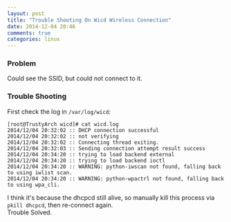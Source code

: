 ```yaml
---
layout: post
title: "Trouble Shooting On Wicd Wireless Connection"
date: 2014-12-04 20:46
comments: true
categories: linux
---
```

### Problem
Could see the SSID, but could not connect to it.   
### Trouble Shooting
First check the log in `/var/log/wicd`:     

```
[root@TrustyArch wicd]# cat wicd.log
2014/12/04 20:32:02 :: DHCP connection successful
2014/12/04 20:32:02 :: not verifying
2014/12/04 20:32:02 :: Connecting thread exiting.
2014/12/04 20:32:03 :: Sending connection attempt result success
2014/12/04 20:34:20 :: trying to load backend external
2014/12/04 20:34:20 :: trying to load backend ioctl
2014/12/04 20:34:20 :: WARNING: python-iwscan not found, falling back to using iwlist scan.
2014/12/04 20:34:20 :: WARNING: python-wpactrl not found, falling back to using wpa_cli.

```
I think it's because the dhcpcd still alive, so manually kill this process via `pkill dhcpcd`, then re-connect again.    
Trouble Solved. 
